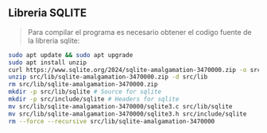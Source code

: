 ## Libreria SQLITE

> Para compilar el programa es necesario obtener el codigo fuente de la libreria sqlite:

```bash
sudo apt update && sudo apt upgrade
sudo apt install unzip
curl https://www.sqlite.org/2024/sqlite-amalgamation-3470000.zip -o src/lib/sqlite-amalgamation-3470000.zip
unzip src/lib/sqlite-amalgamation-3470000.zip -d src/lib
rm src/lib/sqlite-amalgamation-3470000.zip
mkdir -p src/lib/sqlite # Source for sqlite
mkdir -p src/include/sqlite # Headers for sqlite
mv src/lib/sqlite-amalgamation-3470000/sqlite3.c src/lib/sqlite
mv src/lib/sqlite-amalgamation-3470000/sqlite3.h src/include/sqlite
rm --force --recursive src/lib/sqlite-amalgamation-3470000
```
